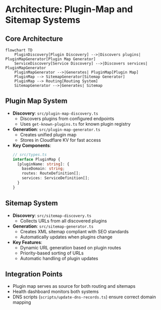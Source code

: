 # Architecture: Plugin-Map and Sitemap Systems

## Core Architecture
```mermaid
flowchart TD
    PluginDiscovery[Plugin Discovery] -->|Discovers plugins| PluginMapGenerator[Plugin Map Generator]
    ServiceDiscovery[Service Discovery] -->|Discovers services| PluginMapGenerator
    PluginMapGenerator -->|Generates| PluginMap[Plugin Map]
    PluginMap --> SitemapGenerator[Sitemap Generator]
    PluginMap --> Routing[Routing System]
    SitemapGenerator -->|Generates| Sitemap
```

## Plugin Map System
- **Discovery**: `src/plugin-map-discovery.ts`
  - Discovers plugins from configured endpoints
  - Uses `get-known-plugins.ts` for known plugin registry
- **Generation**: `src/plugin-map-generator.ts`
  - Creates unified plugin map
  - Stores in Cloudflare KV for fast access
- **Key Components**:
  ```typescript
  // src/types.ts
  interface PluginMap {
    [pluginName: string]: {
      baseDomain: string;
      routes: RouteDefinition[];
      services: ServiceDefinition[];
    }
  }
  ```

## Sitemap System
- **Discovery**: `src/sitemap-discovery.ts`
  - Collects URLs from all discovered plugins
- **Generation**: `src/sitemap-generator.ts`
  - Creates XML sitemap compliant with SEO standards
  - Automatically updates when plugins change
- **Key Features**:
  - Dynamic URL generation based on plugin routes
  - Priority-based sorting of URLs
  - Automatic handling of plugin updates

## Integration Points
- Plugin map serves as source for both routing and sitemaps
- Health dashboard monitors both systems
- DNS scripts (`scripts/update-dns-records.ts`) ensure correct domain mapping
